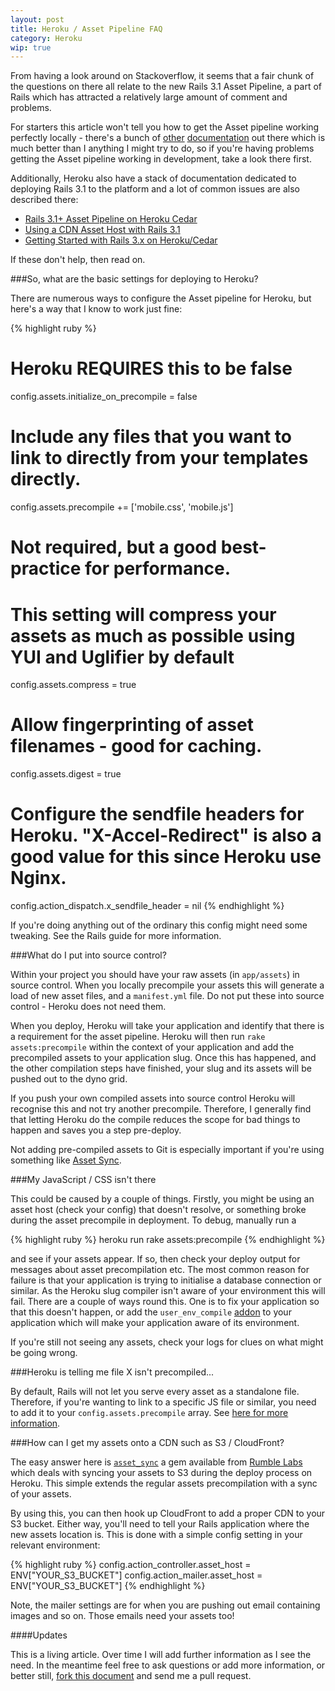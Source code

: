 ```yaml
---
layout: post
title: Heroku / Asset Pipeline FAQ
category: Heroku
wip: true
---
```

From having a look around on Stackoverflow, it seems that a fair chunk of the questions on there all relate to the new Rails 3.1 Asset Pipeline, a part of Rails which has attracted a relatively large amount of comment and problems.

For starters this article won't tell you how to get the Asset pipeline working perfectly locally - there's a bunch of [other](http://guides.rubyonrails.org/asset_pipeline.html) [documentation](http://guides.rubyonrails.org/asset_pipeline.html) out there which is much better than I anything I might try to do, so if you're having problems getting the Asset pipeline working in development, take a look there first.

Additionally, Heroku also have a stack of documentation dedicated to deploying Rails 3.1 to the platform and a lot of common issues are also described there:

* [Rails 3.1+ Asset Pipeline on Heroku Cedar](https://devcenter.heroku.com/articles/rails3x-asset-pipeline-cedar)
* [Using a CDN Asset Host with Rails 3.1](https://devcenter.heroku.com/articles/cdn-asset-host-rails31)
* [Getting Started with Rails 3.x on Heroku/Cedar](https://devcenter.heroku.com/articles/rails3)

If these don't help, then read on.

###So, what are the basic settings for deploying to Heroku?

There are numerous ways to configure the Asset pipeline for Heroku, but here's a way that I know to work just fine:

{% highlight ruby %}
# Heroku REQUIRES this to be false
config.assets.initialize_on_precompile = false

# Include any files that you want to link to directly from your templates directly.
config.assets.precompile += ['mobile.css', 'mobile.js']

# Not required, but a good best-practice for performance.
# This setting will compress your assets as much as possible using YUI and Uglifier by default
config.assets.compress = true

# Allow fingerprinting of asset filenames - good for caching.
config.assets.digest = true

# Configure the sendfile headers for Heroku.  "X-Accel-Redirect" is also a good value for this since Heroku use Nginx.
config.action_dispatch.x_sendfile_header = nil
{% endhighlight %}

If you're doing anything out of the ordinary this config might need some tweaking.  See the Rails guide for more information.

###What do I put into source control?

Within your project you should have your raw assets (in `app/assets`) in source control.  When you locally precompile your assets this will generate a load of new asset files, and a `manifest.yml` file.  Do not put these into source control - Heroku does not need them.

When you deploy, Heroku will take your application and identify that there is a requirement for the asset pipeline.  Heroku will then run `rake assets:precompile` within the context of your application and add the precompiled assets to your application slug.  Once this has happened, and the other compilation steps have finished, your slug and its assets will be pushed out to the dyno grid.

If you push your own compiled assets into source control Heroku will recognise this and not try another precompile.  Therefore, I generally find that letting Heroku do the compile reduces the scope for bad things to happen and saves you a step pre-deploy.

Not adding pre-compiled assets to Git is especially important if you're using something like [Asset Sync](https://rubygems.org/gems/asset_sync).

###My JavaScript / CSS isn't there

This could be caused by a couple of things.  Firstly, you might be using an asset host (check your config) that doesn't resolve, or something broke during the asset precompile in deployment.  To debug, manually run a

{% highlight ruby %}
heroku run rake assets:precompile
{% endhighlight %}

and see if your assets appear.  If so, then check your deploy output for messages about asset precompilation etc.  The most common reason for failure is that your application is trying to initialise a database connection or similar.  As the Heroku slug compiler isn't aware of your environment this will fail.  There are a couple of ways round this.  One is to fix your application so that this doesn't happen, or add the `user_env_compile` [addon](https://devcenter.heroku.com/articles/labs-user-env-compile) to your application which will make your application aware of its environment.

If you're still not seeing any assets, check your logs for clues on what might be going wrong.

###Heroku is telling me file X isn't precompiled...

By default, Rails will not let you serve every asset as a standalone file. Therefore, if you're wanting to link to a specific JS file or similar, you need to add it to your `config.assets.precompile` array.  See [here for more information](/precompiling-non-default-assets-with-rails-3/).

###How can I get my assets onto a CDN such as S3 / CloudFront?

The easy answer here is [`asset_sync`](https://github.com/rumblelabs/asset_sync) a gem available from [Rumble Labs](http://rumblelabs.com/) which deals with syncing your assets to S3 during the deploy process on Heroku.  This simple extends the regular assets precompilation with a sync of your assets.

By using this, you can then hook up CloudFront to add a proper CDN to your S3 bucket.  Either way, you'll need to tell your Rails application where the new assets location is.  This is done with a simple config setting in your relevant environment:

{% highlight ruby %}
config.action_controller.asset_host = ENV["YOUR_S3_BUCKET"]
config.action_mailer.asset_host = ENV["YOUR_S3_BUCKET"]
{% endhighlight %}

Note, the mailer settings are for when you are pushing out email containing images and so on.  Those emails need your assets too!

####Updates

This is a living article.  Over time I will add further information as I see the need.  In the meantime feel free to ask questions or add more information, or better still, [fork this document](https://github.com/neilmiddleton/neilmiddleton.github.com) and send me a pull request.
